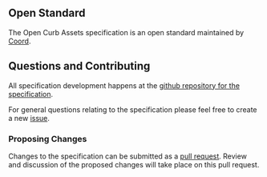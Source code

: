 ## Open Standard

The Open Curb Assets specification is an open standard maintained by [Coord](https://coord.co).

## Questions and Contributing

All specification development happens at the [github repository for the specification](https://github.com/coordcity//open-curb-assets).

For general questions relating to the specification please feel free to create a new [issue](https://github.com/coordcity/open-curb-assets/issues).

### Proposing Changes

Changes to the specification can be submitted as a [pull request](https://github.com/coordcity/open-curb-assets/pulls).
Review and discussion of the proposed changes will take place on this pull request.
